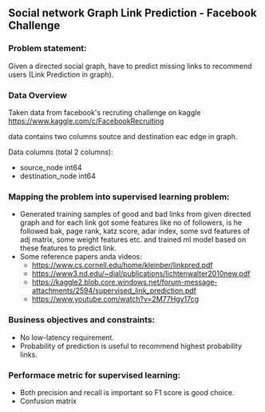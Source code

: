 ## Social network Graph Link Prediction - Facebook Challenge
### Problem statement:
Given a directed social graph, have to predict missing links to recommend users (Link Prediction in graph).

### Data Overview
Taken data from facebook's recruting challenge on kaggle https://www.kaggle.com/c/FacebookRecruiting

data contains two columns soutce and destination eac edge in graph.

Data columns (total 2 columns):
- source_node int64
- destination_node int64

### Mapping the problem into supervised learning problem:
- Generated training samples of good and bad links from given directed graph and for each link got some features like no of followers, is he followed bak, page rank, katz score, adar index, some svd features of adj matrix, some weight features etc. and trained ml model based on these features to predict link.
- Some reference papers anda videos:
  - https://www.cs.cornell.edu/home/kleinber/linkpred.pdf
  - https://www3.nd.edu/~dial/publications/lichtenwalter2010new.pdf
  - https://kaggle2.blob.core.windows.net/forum-message-attachments/2594/supervised_link_prediction.pdf
  - https://www.youtube.com/watch?v=2M77Hgy17cg
### Business objectives and constraints:
- No low-latency requirement.
- Probability of prediction is useful to recommend highest probability links.
### Performace metric for supervised learning:
- Both precision and recall is important so F1 score is good choice.
- Confusion matrix
